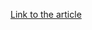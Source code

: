 [Link to the article](https://www.akamai.com/blog/security-research/akamai-perspective-patch-tuesday-july-2023)
